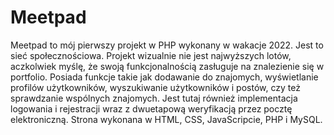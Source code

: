 # Meetpad
Meetpad to mój pierwszy projekt w PHP wykonany w wakacje 2022. Jest to sieć społecznościowa. Projekt wizualnie nie jest najwyższych lotów, aczkolwiek myślę, że swoją funkcjonalnością zasługuje na znalezienie się w portfolio. Posiada funkcje takie jak dodawanie do znajomych, wyświetlanie profilów użytkowników, wyszukiwanie użytkowników i postów, czy też sprawdzanie 
wspólnych znajomych. Jest tutaj również implementacja logowania i rejestracji wraz z dwuetapową weryfikacją przez pocztę elektroniczną. Strona wykonana w HTML, CSS, JavaScripcie, PHP i MySQL.